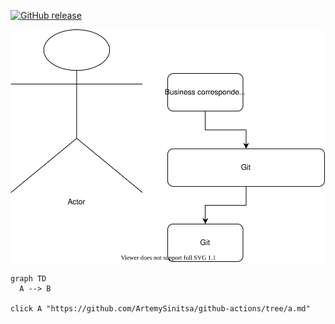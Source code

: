 
[![GitHub release](https://img.shields.io/github/release/ArtemySinitsa/github-actions.svg)](https://github.com/ArtemySinitsa/github-actions/releases/)



![Diagram](./drawio-assets/dd-Страница-1.svg)


```mermaid
graph TD
  A --> B

click A "https://github.com/ArtemySinitsa/github-actions/tree/a.md"
```
